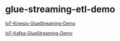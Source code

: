# glue-streaming-etl-demo

[IoT-Kinesis-GlueStreaming-Demo](IoT-Kinesis-GlueStreaming-Demo.md)

[IoT-Kafka-GlueStreaming-Demo](IoT-Kafka-GlueStreaming-Demo.md)